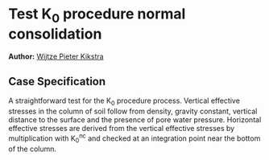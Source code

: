 # Test K<sub>0</sub> procedure normal consolidation

**Author:** [Wijtze Pieter Kikstra](https://github.com/WPK4FEM)

## Case Specification
A straightforward test for the K<sub>0</sub> procedure process. Vertical effective stresses in the column of soil follow from density, gravity constant, vertical distance to the surface and the presence of pore water pressure. Horizontal effective stresses are derived from the vertical effective stresses by multiplication with K<sub>0</sub><sup>nc</sup> and checked at an integration point near the bottom of the column.
